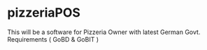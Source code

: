 # pizzeriaPOS
This will be a software for Pizzeria Owner with latest German Govt. Requirements ( GoBD &amp; GoBIT ) 
